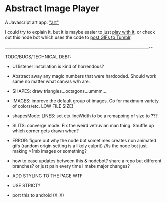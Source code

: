 # Abstract Image Player

A Javascript art app.
["art"]("./example.gif")

I could try to explain it, but it is maybe easier to just [play with it](http://coleww.github.io/canvasHax/),
or check out this node bot which uses the code to [post GIFs to Tumblr](http://www.gif-ebooks.tumblr.com).

________________________________________________________________________--

TODO/BUGS/TECHNICAL DEBT:
* UI listener installation is kind of horrendous?

* Abstract away any magic numbers that were hardcoded. Should work same no matter what canvas w/h are.

* SHAPES: draw triangles...octagons...ummm....

* IMAGES: improve the default group of images. Go for maximum variety of colors/etc. LOW FILE SIZE!

* shapesMode: LINES: set ctx.lineWidth to be a remapping of size to ???

* SLITS: converge mode. Fix the weird vetruvian man thing. Shuffle up which corner gets drawn when?

* ERROR: figure out why the node bot sometimes creates non animated gifs (random origin setting is a likely culprit)
//Is the node bot just making >1mb images or something?

* how to ease updates between this & nodebot? share a repo but different branches? or just pain every time i make major changes?

* ADD STYLING TO THE PAGE WTF
* USE STRICT?
* port this to android (X_X)
